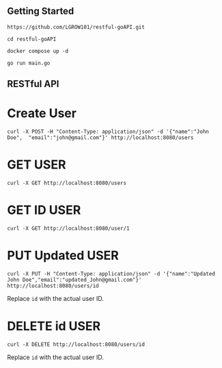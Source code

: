 ## Getting Started

```
https://github.com/LGROW101/restful-goAPI.git

cd restful-goAPI

docker compose up -d

go run main.go

```

## RESTful API

# Create User

```
curl -X POST -H "Content-Type: application/json" -d '{"name":"John Doe",  "email":"john@gmail.com"}' http://localhost:8080/users

```

# GET USER

```
curl -X GET http://localhost:8080/users

```

# GET ID USER

```
curl -X GET http://localhost:8080/user/1

```

# PUT Updated USER

```
curl -X PUT -H "Content-Type: application/json" -d '{"name":"Updated John Doe","email":"updated_John@gmail.com"}' http://localhost:8080/users/id

```

Replace `id` with the actual user ID.

# DELETE id USER

```
curl -X DELETE http://localhost:8080/users/id

```

Replace `id` with the actual user ID.
